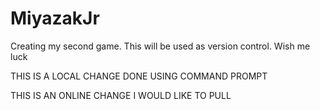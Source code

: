 # MiyazakJr
Creating my second game. This will be used as version control. Wish me luck

THIS IS A LOCAL CHANGE DONE USING COMMAND PROMPT

THIS IS AN ONLINE CHANGE I WOULD LIKE TO PULL
